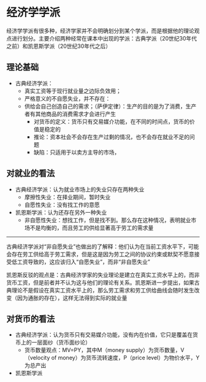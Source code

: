 # 经济学学派

经济学学派有很多种，经济学家并不会明确划分到某个学派，而是根据他的理论观点进行划分。主要介绍两种经常在课本中出现的学派：古典学派（20世纪30年代之前）和凯恩斯学派（20世纪30年代之后）

## 理论基础

- 古典经济学派：
  - 真实工资等于现行就业量之边际负效用；
  - 严格意义的不自愿失业，并不存在：
  - 供给会自己创造自己的需求；（萨伊定律）：生产的目的是为了消费，生产者有其他商品的消费需求才会进行产生
    - 对货币的定义：货币只有交易媒介功能，在不同的时间点，货币的价值是稳定的
    - 推论：资本社会不会存在生产过剩的情况，也不会存在就业不足的问题
    - 缺陷：只适用于以卖方主导的市场，

## 对就业的看法

- 古典经济学派：认为就业市场上的失业只存在两种失业
  - 摩擦性失业：在择业期间，暂时失业
  - 自愿性失业：没有找工作的意愿
- 凯恩斯学派：认为还存在另外一种失业
  - 非自愿性失业：想找工作，但是找不到。那么存在这种情况，表明就业市场不是均衡的，而且劳工的供给显著高于劳工的需求量

---

古典经济学派对“非自愿失业”也做出的了解释：他们认为在当前工资水平下，可能会存在劳工供给高于劳工需求，但是这是因为劳工之间的协议约束或默契不愿意接受低工资导致的，这应该归入“自愿失业”，而非“非自愿失业”

凯恩斯反驳的观点是：古典经济学家的失业理论是建立在真实工资水平上的，而非货币工资，但是前者并不认为这与他们的理论有关系。凯恩斯进一步提出，如果古典理论不是假设在真实工资水平上的，那么劳工需求和劳工供给曲线会随时发生改变（因为通胀的存在），这样无法得到实际的就业量

## 对货币的看法

- 古典经济学派：认为货币只有交易媒介功能，没有内在价值，它只是覆盖在货币上的一层面纱（货币面纱论）
  - 货币数量观点：MV=PY，其中M（money supply）为货币数量，V（velocity of money）为货币流转速度，P（price level）为物价水平，Y为总产出
- 凯恩斯学派
